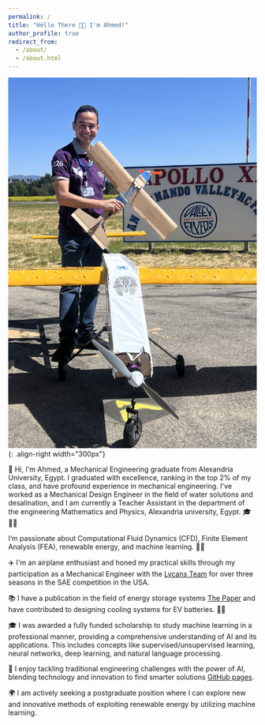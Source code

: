 ```yaml
---
permalink: /
title: "Hello There 👋🏻 I'm Ahmed!"
author_profile: true
redirect_from: 
  - /about/
  - /about.html
---
```



![Image](./images/airplane.jpg){: .align-right width="300px"}

👋 Hi, I'm Ahmed, a Mechanical Engineering graduate from Alexandria University, Egypt. I graduated with excellence, ranking in the top 2% of my class, and have profound experience in mechanical engineering. I've worked as a Mechanical Design Engineer in the field of water solutions and desalination, and I am currently a Teacher Assistant in the department of the engineering Mathematics and Physics, Alexandria university, Egypt. 🎓👨‍🏫

I’m passionate about Computational Fluid Dynamics (CFD), Finite Element Analysis (FEA), renewable energy, and machine learning. 🌱🔧

✈️ I'm an airplane enthusiast and honed my practical skills through my participation as a Mechanical Engineer with the [Lycans Team](https://www.facebook.com/Lycans.Aircraft) for over three seasons in the SAE competition in the USA.

📚 I have a publication in the field of energy storage systems [The Paper](https://www.sciencedirect.com/science/article/abs/pii/S2352152X23002293?via%3Dihub) and have contributed to designing cooling systems for EV batteries. 🚗💡

🎓 I was awarded a fully funded scholarship to study machine learning in a professional manner, providing a comprehensive understanding of AI and its applications. This includes concepts like supervised/unsupervised learning, neural networks, deep learning, and natural language processing.

🤖 I enjoy tackling traditional engineering challenges with the power of AI, blending technology and innovation to find smarter solutions [GitHub pages](https://github.com/ahmedalkadi).

🌍 I am actively seeking a postgraduate position where I can explore new and innovative methods of exploiting renewable energy by utilizing machine learning.

